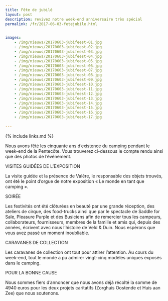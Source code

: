 ```yaml
---
title: Fête de jubilé
layout: post
description: revivez notre week-end anniversaire très spécial
permalink: /fr/2017-06-03-fetejubile.html

    
images: 
    - /img/nieuws/20170603-jubifeest-01.jpg
    - /img/nieuws/20170603-jubifeest-02.jpg
    - /img/nieuws/20170603-jubifeest-03.jpg
    - /img/nieuws/20170603-jubifeest-04.jpg
    - /img/nieuws/20170603-jubifeest-05.jpg
    - /img/nieuws/20170603-jubifeest-06.jpg
    - /img/nieuws/20170603-jubifeest-07.jpg
    - /img/nieuws/20170603-jubifeest-08.jpg
    - /img/nieuws/20170603-jubifeest-09.jpg
    - /img/nieuws/20170603-jubifeest-10.jpg
    - /img/nieuws/20170603-jubifeest-11.jpg
    - /img/nieuws/20170603-jubifeest-12.jpg
    - /img/nieuws/20170603-jubifeest-13.jpg
    - /img/nieuws/20170603-jubifeest-14.jpg
    - /img/nieuws/20170603-jubifeest-15.jpg
    - /img/nieuws/20170603-jubifeest-16.jpg
    - /img/nieuws/20170603-jubifeest-17.jpg
    
---
```


{% include links.md %}

Nous avons fêté les cinquante ans d’existence du camping pendant le week-end de la Pentecôte. Vous trouverez ci-dessous le compte rendu ainsi que des photos de l’événement.

VISITES GUIDÉES DE L’EXPOSITION

La visite guidée et la présence de Valère, le responsable des objets trouvés, ont été le point d’orgue de notre exposition « Le monde en tant que camping ». 



SOIRÉE

Les festivités ont été clôturées en beauté par une grande réception, des ateliers de cirque, des food-trucks ainsi que par le spectacle de Saddle for Sale, Pleasure Purple et des Busiciens afin de remercier tous les campeurs, collaborateurs, fournisseurs, membres de la famille et amis qui, depuis des années, écrivent avec nous l’histoire de Veld & Duin. Nous espérons que vous avez passé un moment inoubliable.

 
CARAVANES DE COLLECTION

Les caravanes de collection ont tout pour attirer l’attention. Au cours du week-end, tout le monde a pu admirer vingt-cinq modèles uniques exposés dans le camping. 


POUR LA BONNE CAUSE

Nous sommes fiers d’annoncer que nous avons déjà récolté la somme de 4940 euros pour les deux projets caritatifs (Zorghuis Oostende et Huis aan Zee) que nous soutenons. 



